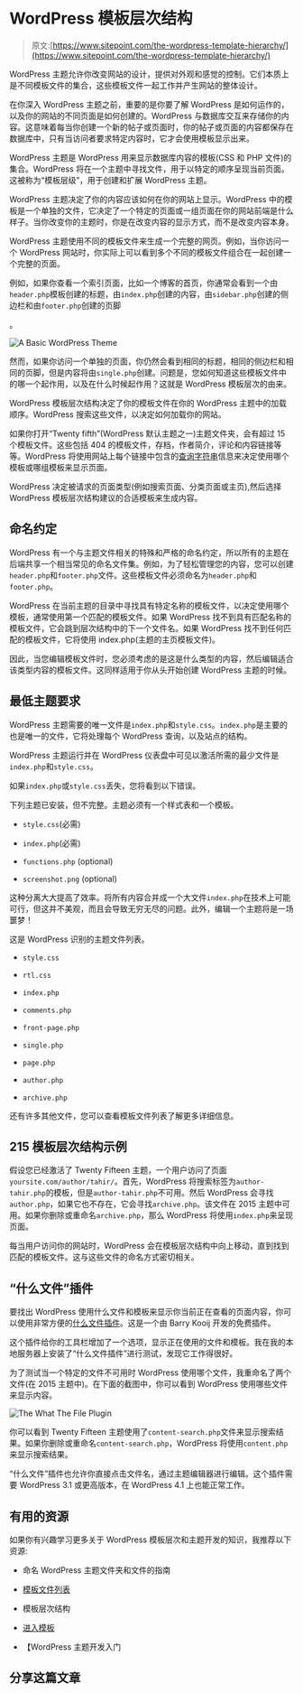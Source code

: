 # WordPress 模板层次结构

> 原文:[https://www.sitepoint.com/the-wordpress-template-hierarchy/](https://www.sitepoint.com/the-wordpress-template-hierarchy/)

WordPress 主题允许你改变网站的设计，提供对外观和感觉的控制。它们本质上是不同模板文件的集合，这些模板文件一起工作并产生网站的整体设计。

在你深入 WordPress 主题之前，重要的是你要了解 WordPress 是如何运作的，以及你的网站的不同页面是如何创建的。WordPress 与数据库交互来存储你的内容。这意味着每当你创建一个新的帖子或页面时，你的帖子或页面的内容都保存在数据库中，只有当访问者要求特定内容时，它才会使用模板显示出来。

WordPress 主题是 WordPress 用来显示数据库内容的模板(CSS 和 PHP 文件)的集合。WordPress 将在一个主题中寻找文件，用于以特定的顺序呈现当前页面。这被称为“模板层级”，用于创建和扩展 WordPress 主题。

WordPress 主题决定了你的内容应该如何在你的网站上显示。WordPress 中的模板是一个单独的文件，它决定了一个特定的页面或一组页面在你的网站前端是什么样子。当你改变你的主题时，你是在改变内容的显示方式，而不是改变内容本身。

WordPress 主题使用不同的模板文件来生成一个完整的网页。例如，当你访问一个 WordPress 网站时，你实际上可以看到多个不同的模板文件组合在一起创建一个完整的页面。

例如，如果你查看一个索引页面，比如一个博客的首页，你通常会看到一个由`header.php`模板创建的标题，由`index.php`创建的内容，由`sidebar.php`创建的侧边栏和由`footer.php`创建的页脚

。

![A Basic WordPress Theme](../Images/8ec93813aba6118932f67b2d0778a9ce.png)

然而，如果你访问一个单独的页面，你仍然会看到相同的标题，相同的侧边栏和相同的页脚，但是内容将由`single.php`创建。问题是，您如何知道这些模板文件中的哪一个起作用，以及在什么时候起作用？这就是 WordPress 模板层次的由来。

WordPress 模板层次结构决定了你的模板文件在你的 WordPress 主题中的加载顺序。WordPress 搜索这些文件，以决定如何加载你的网站。

如果你打开“Twenty fifth”(WordPress 默认主题之一)主题文件夹，会有超过 15 个模板文件。这些包括 404 的模板文件，存档，作者简介，评论和内容链接等等。WordPress 将使用网站上每个链接中包含的[查询字符串](http://codex.wordpress.org/Glossary#Query_String)信息来决定使用哪个模板或哪组模板来显示页面。

WordPress 决定被请求的页面类型(例如搜索页面、分类页面或主页),然后选择 WordPress 模板层次结构建议的合适模板来生成内容。

## 命名约定

WordPress 有一个与主题文件相关的特殊和严格的命名约定，所以所有的主题在后端共享一个相当常见的命名文件集。例如，为了轻松管理您的内容，您可以创建`header.php`和`footer.php`文件。这些模板文件必须命名为`header.php`和`footer.php`。

WordPress 在当前主题的目录中寻找具有特定名称的模板文件，以决定使用哪个模板，通常使用第一个匹配的模板文件。如果 WordPress 找不到具有匹配名称的模板文件，它会跳到层次结构中的下一个文件名。如果 WordPress 找不到任何匹配的模板文件，它将使用 index.php(主题的主页模板文件)。

因此，当您编辑模板文件时，您必须考虑的是这是什么类型的内容，然后编辑适合该类型内容的模板文件。这同样适用于你从头开始创建 WordPress 主题的时候。

## 最低主题要求

WordPress 主题需要的唯一文件是`index.php`和`style.css`。`index.php`是主要的也是唯一的文件，它将处理每个 WordPress 查询，以及站点的结构。

WordPress 主题运行并在 WordPress 仪表盘中可见以激活所需的最少文件是`index.php`和`style.css`。

如果`index.php`或`style.css`丢失，您将看到以下错误。

下列主题已安装，但不完整。主题必须有一个样式表和一个模板。

*   `style.css`(必需)

*   `index.php`(必需)

*   `functions.php` (optional)

*   `screenshot.png` (optional)

这种分离大大提高了效率。将所有内容合并成一个大文件`index.php`在技术上可能可行，但这并不美观，而且会导致无穷无尽的问题。此外，编辑一个主题将是一场噩梦！

这是 WordPress 识别的主题文件列表。

*   `style.css`

*   `rtl.css`

*   `index.php`

*   `comments.php`

*   `front-page.php`

*   `single.php`

*   `page.php`

*   `author.php`

*   `archive.php`

还有许多其他文件，您可以查看模板文件列表了解更多详细信息。

## 215 模板层次结构示例

假设您已经激活了 Twenty Fifteen 主题，一个用户访问了页面`yoursite.com/author/tahir/`。首先，WordPress 将搜索标签为`author-tahir.php`的模板，但是`author-tahir.php`不可用。然后 WordPress 会寻找`author.php`，如果它也不存在，它会寻找`archive.php`。该文件在 2015 主题中可用。如果你删除或重命名`archive.php`，那么 WordPress 将使用`index.php`来呈现页面。

每当用户访问你的网站时，WordPress 会在模板层次结构中向上移动，直到找到匹配的模板文件。这与这些文件的命名方式密切相关。

## “什么文件”插件

要找出 WordPress 使用什么文件和模板来显示你当前正在查看的页面内容，你可以使用非常方便的[什么文件插件](https://wordpress.org/plugins/what-the-file/)。这是一个由 Barry Kooij 开发的免费插件。

这个插件给你的工具栏增加了一个选项，显示正在使用的文件和模板。我在我的本地服务器上安装了“什么文件插件”进行测试，发现它工作得很好。

为了测试当一个特定的文件不可用时 WordPress 使用哪个文件，我重命名了两个文件(在 2015 主题中)。在下面的截图中，你可以看到 WordPress 使用哪些文件来显示内容。

![The What The File Plugin](../Images/02f71c13719bee95903b2f6048d57da2.png)

你可以看到 Twenty Fifteen 主题使用了`content-search.php`文件来显示搜索结果。如果你删除或重命名`content-search.php`，WordPress 将使用`content.php`来显示搜索结果。

“什么文件”插件也允许你直接点击文件名，通过主题编辑器进行编辑。这个插件需要 WordPress 3.1 或更高版本，在 WordPress 4.1 上也能正常工作。

## 有用的资源

如果你有兴趣学习更多关于 WordPress 模板层次和主题开发的知识，我推荐以下资源:

*   命名 WordPress 主题文件夹和文件的指南

*   [模板文件列表](http://codex.wordpress.org/Theme_Development#Template_Files_List)

*   模板层次结构

*   [进入模板](http://codex.wordpress.org/Stepping_Into_Templates)

*   【WordPress 主题开发入门

## 分享这篇文章